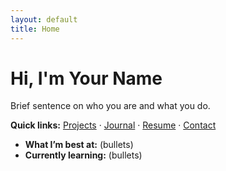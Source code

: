 ```yaml
---
layout: default
title: Home
---
```



# Hi, I'm Your Name
Brief sentence on who you are and what you do.

**Quick links:** [Projects](/projects) · [Journal](/journal) · [Resume](/resume) · [Contact](/contact)

- **What I’m best at:** (bullets)
- **Currently learning:** (bullets)
